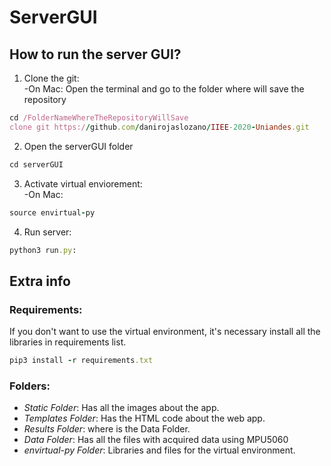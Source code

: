 # ServerGUI

## How to run the server GUI?
1. Clone the git: <br>
-On Mac: Open the terminal and go to the folder where will save the repository
```ruby
cd /FolderNameWhereTheRepositoryWillSave
clone git https://github.com/danirojaslozano/IIEE-2020-Uniandes.git
```
2. Open the serverGUI folder
```ruby
cd serverGUI
```
3. Activate virtual enviorement:<br>
-On Mac:
```ruby
source envirtual-py 
```
4. Run server:
```ruby
python3 run.py:
```

## Extra info
### Requirements:
If you don't want to use the virtual environment, it's necessary install all the libraries in requirements list.
```ruby
pip3 install -r requirements.txt
```
### Folders:
- *Static Folder*: Has all the images about the app.
- *Templates Folder*: Has the HTML code about the web app.
- *Results Folder*: where is the Data Folder.
- *Data Folder*: Has all the files with acquired data using MPU5060 
- *envirtual-py Folder*: Libraries and files for the virtual environment.
